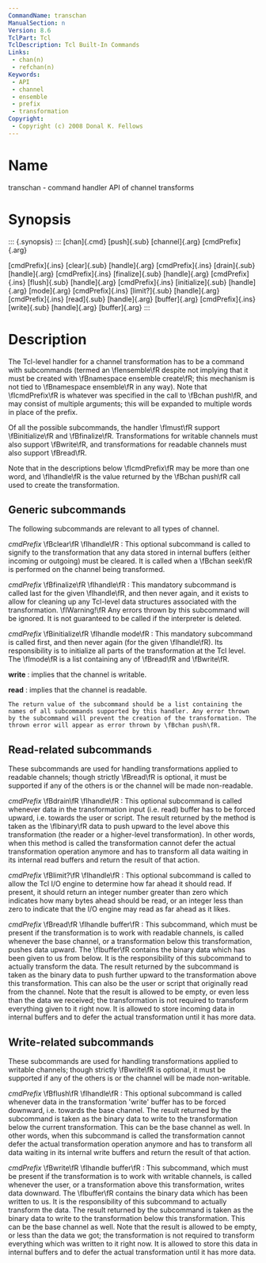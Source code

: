 ```yaml
---
CommandName: transchan
ManualSection: n
Version: 8.6
TclPart: Tcl
TclDescription: Tcl Built-In Commands
Links:
 - chan(n)
 - refchan(n)
Keywords:
 - API
 - channel
 - ensemble
 - prefix
 - transformation
Copyright:
 - Copyright (c) 2008 Donal K. Fellows
---
```


# Name

transchan - command handler API of channel transforms

# Synopsis

::: {.synopsis} :::
[chan]{.cmd} [push]{.sub} [channel]{.arg} [cmdPrefix]{.arg}

[cmdPrefix]{.ins} [clear]{.sub} [handle]{.arg}
[cmdPrefix]{.ins} [drain]{.sub} [handle]{.arg}
[cmdPrefix]{.ins} [finalize]{.sub} [handle]{.arg}
[cmdPrefix]{.ins} [flush]{.sub} [handle]{.arg}
[cmdPrefix]{.ins} [initialize]{.sub} [handle]{.arg} [mode]{.arg}
[cmdPrefix]{.ins} [limit?]{.sub} [handle]{.arg}
[cmdPrefix]{.ins} [read]{.sub} [handle]{.arg} [buffer]{.arg}
[cmdPrefix]{.ins} [write]{.sub} [handle]{.arg} [buffer]{.arg}
:::

# Description

The Tcl-level handler for a channel transformation has to be a command with subcommands (termed an \fIensemble\fR despite not implying that it must be created with \fBnamespace ensemble create\fR; this mechanism is not tied to \fBnamespace ensemble\fR in any way). Note that \fIcmdPrefix\fR is whatever was specified in the call to \fBchan push\fR, and may consist of multiple arguments; this will be expanded to multiple words in place of the prefix.

Of all the possible subcommands, the handler \fImust\fR support \fBinitialize\fR and \fBfinalize\fR. Transformations for writable channels must also support \fBwrite\fR, and transformations for readable channels must also support \fBread\fR.

Note that in the descriptions below \fIcmdPrefix\fR may be more than one word, and \fIhandle\fR is the value returned by the \fBchan push\fR call used to create the transformation.

## Generic subcommands

The following subcommands are relevant to all types of channel.

*cmdPrefix* \fBclear\fR \fIhandle\fR
: This optional subcommand is called to signify to the transformation that any data stored in internal buffers (either incoming or outgoing) must be cleared. It is called when a \fBchan seek\fR is performed on the channel being transformed.

*cmdPrefix* \fBfinalize\fR \fIhandle\fR
: This mandatory subcommand is called last for the given \fIhandle\fR, and then never again, and it exists to allow for cleaning up any Tcl-level data structures associated with the transformation. \fIWarning!\fR Any errors thrown by this subcommand will be ignored. It is not guaranteed to be called if the interpreter is deleted.

*cmdPrefix* \fBinitialize\fR \fIhandle mode\fR
: This mandatory subcommand is called first, and then never again (for the given \fIhandle\fR). Its responsibility is to initialize all parts of the transformation at the Tcl level. The \fImode\fR is a list containing any of \fBread\fR and \fBwrite\fR.

**write**
: implies that the channel is writable.

**read**
: implies that the channel is readable.

    The return value of the subcommand should be a list containing the names of all subcommands supported by this handler. Any error thrown by the subcommand will prevent the creation of the transformation. The thrown error will appear as error thrown by \fBchan push\fR.


## Read-related subcommands

These subcommands are used for handling transformations applied to readable channels; though strictly \fBread\fR is optional, it must be supported if any of the others is or the channel will be made non-readable.

*cmdPrefix* \fBdrain\fR \fIhandle\fR
: This optional subcommand is called whenever data in the transformation input (i.e. read) buffer has to be forced upward, i.e. towards the user or script. The result returned by the method is taken as the \fIbinary\fR data to push upward to the level above this transformation (the reader or a higher-level transformation).
    In other words, when this method is called the transformation cannot defer the actual transformation operation anymore and has to transform all data waiting in its internal read buffers and return the result of that action.

*cmdPrefix* \fBlimit?\fR \fIhandle\fR
: This optional subcommand is called to allow the Tcl I/O engine to determine how far ahead it should read. If present, it should return an integer number greater than zero which indicates how many bytes ahead should be read, or an integer less than zero to indicate that the I/O engine may read as far ahead as it likes.

*cmdPrefix* \fBread\fR \fIhandle buffer\fR
: This subcommand, which must be present if the transformation is to work with readable channels, is called whenever the base channel, or a transformation below this transformation, pushes data upward. The \fIbuffer\fR contains the binary data which has been given to us from below. It is the responsibility of this subcommand to actually transform the data. The result returned by the subcommand is taken as the binary data to push further upward to the transformation above this transformation. This can also be the user or script that originally read from the channel.
    Note that the result is allowed to be empty, or even less than the data we received; the transformation is not required to transform everything given to it right now. It is allowed to store incoming data in internal buffers and to defer the actual transformation until it has more data.


## Write-related subcommands

These subcommands are used for handling transformations applied to writable channels; though strictly \fBwrite\fR is optional, it must be supported if any of the others is or the channel will be made non-writable.

*cmdPrefix* \fBflush\fR \fIhandle\fR
: This optional subcommand is called whenever data in the transformation 'write' buffer has to be forced downward, i.e. towards the base channel. The result returned by the subcommand is taken as the binary data to write to the transformation below the current transformation. This can be the base channel as well.
    In other words, when this subcommand is called the transformation cannot defer the actual transformation operation anymore and has to transform all data waiting in its internal write buffers and return the result of that action.

*cmdPrefix* \fBwrite\fR \fIhandle buffer\fR
: This subcommand, which must be present if the transformation is to work with writable channels, is called whenever the user, or a transformation above this transformation, writes data downward. The \fIbuffer\fR contains the binary data which has been written to us. It is the responsibility of this subcommand to actually transform the data.
    The result returned by the subcommand is taken as the binary data to write to the transformation below this transformation. This can be the base channel as well. Note that the result is allowed to be empty, or less than the data we got; the transformation is not required to transform everything which was written to it right now. It is allowed to store this data in internal buffers and to defer the actual transformation until it has more data.


